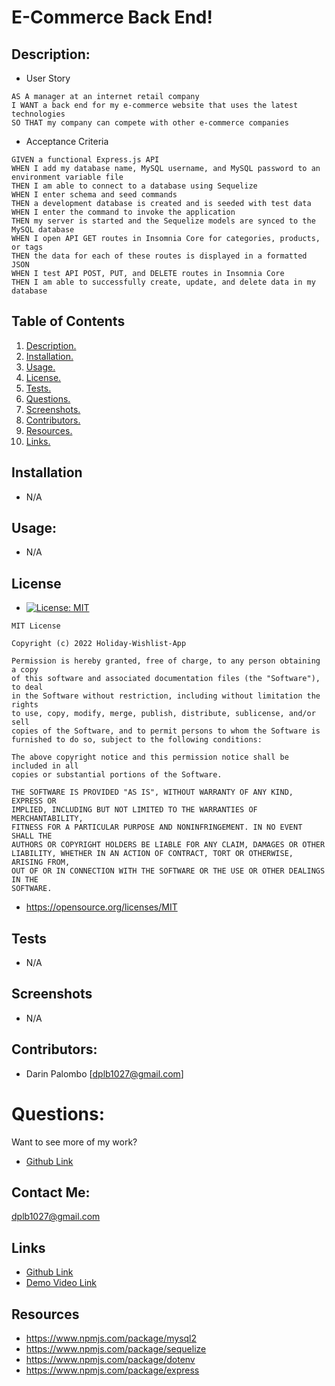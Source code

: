 # E-Commerce Back End!

## Description:

- User Story

```
AS A manager at an internet retail company
I WANT a back end for my e-commerce website that uses the latest technologies
SO THAT my company can compete with other e-commerce companies
```

- Acceptance Criteria

```
GIVEN a functional Express.js API
WHEN I add my database name, MySQL username, and MySQL password to an environment variable file
THEN I am able to connect to a database using Sequelize
WHEN I enter schema and seed commands
THEN a development database is created and is seeded with test data
WHEN I enter the command to invoke the application
THEN my server is started and the Sequelize models are synced to the MySQL database
WHEN I open API GET routes in Insomnia Core for categories, products, or tags
THEN the data for each of these routes is displayed in a formatted JSON
WHEN I test API POST, PUT, and DELETE routes in Insomnia Core
THEN I am able to successfully create, update, and delete data in my database
```

## Table of Contents

1. [ Description. ](#description)
2. [ Installation. ](#installation)
3. [ Usage. ](#usage)
4. [ License. ](#license)
5. [ Tests. ](#tests)
6. [ Questions. ](#questions)
7. [ Screenshots. ](#screenshots)
8. [ Contributors. ](#contributors)
9. [ Resources. ](#resources)
10. [ Links. ](#links)

## Installation

- N/A

## Usage:

- N/A

## License

- [![License: MIT](https://img.shields.io/badge/License-MIT-yellow.svg)](https://opensource.org/licenses/MIT)

```
MIT License

Copyright (c) 2022 Holiday-Wishlist-App

Permission is hereby granted, free of charge, to any person obtaining a copy
of this software and associated documentation files (the "Software"), to deal
in the Software without restriction, including without limitation the rights
to use, copy, modify, merge, publish, distribute, sublicense, and/or sell
copies of the Software, and to permit persons to whom the Software is
furnished to do so, subject to the following conditions:

The above copyright notice and this permission notice shall be included in all
copies or substantial portions of the Software.

THE SOFTWARE IS PROVIDED "AS IS", WITHOUT WARRANTY OF ANY KIND, EXPRESS OR
IMPLIED, INCLUDING BUT NOT LIMITED TO THE WARRANTIES OF MERCHANTABILITY,
FITNESS FOR A PARTICULAR PURPOSE AND NONINFRINGEMENT. IN NO EVENT SHALL THE
AUTHORS OR COPYRIGHT HOLDERS BE LIABLE FOR ANY CLAIM, DAMAGES OR OTHER
LIABILITY, WHETHER IN AN ACTION OF CONTRACT, TORT OR OTHERWISE, ARISING FROM,
OUT OF OR IN CONNECTION WITH THE SOFTWARE OR THE USE OR OTHER DEALINGS IN THE
SOFTWARE.
```

- https://opensource.org/licenses/MIT

## Tests

- N/A

## Screenshots

- N/A

## Contributors:

- Darin Palombo [dplb1027@gmail.com]

# Questions:

Want to see more of my work?

- [Github Link](https://github.com/Darin1027)
  <br/>

## Contact Me:

dplb1027@gmail.com

## Links

- [Github Link](https://github.com/Darin1027/E-Commerce_Back-End)
- [Demo Video Link](https://watch.screencastify.com/v/HiB7wXFrwCJlPA8oXFmM)

## Resources

- https://www.npmjs.com/package/mysql2
- https://www.npmjs.com/package/sequelize
- https://www.npmjs.com/package/dotenv
- https://www.npmjs.com/package/express
